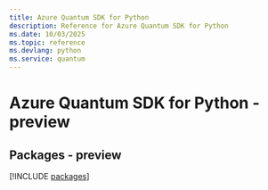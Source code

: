 ```yaml
---
title: Azure Quantum SDK for Python
description: Reference for Azure Quantum SDK for Python
ms.date: 10/03/2025
ms.topic: reference
ms.devlang: python
ms.service: quantum
---
```

# Azure Quantum SDK for Python - preview
## Packages - preview
[!INCLUDE [packages](quantum-index.md)]